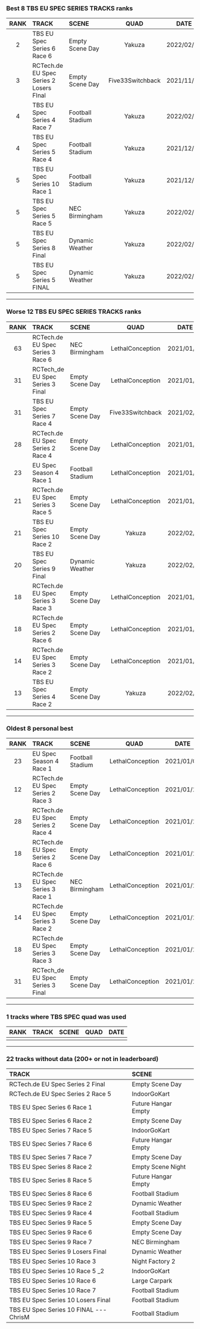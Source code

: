 ### Best 8 TBS EU SPEC SERIES TRACKS ranks
|RANK|TRACK|SCENE|QUAD|DATE|
|:---:|:---|:---|:---:|:---:|
|2|TBS EU Spec Series 6 Race 6|Empty Scene Day|Yakuza|2022/02/19|
|3|RCTech.de EU Spec Series 2 Losers FInal|Empty Scene Day|Five33Switchback|2021/11/16|
|4|TBS EU Spec Series 4 Race 7|Football Stadium|Yakuza|2022/02/14|
|4|TBS EU Spec Series 5 Race 4|Football Stadium|Yakuza|2021/12/18|
|5|TBS EU Spec Series 10 Race 1|Football Stadium|Yakuza|2021/12/06|
|5|TBS EU Spec Series 5 Race 5|NEC Birmingham|Yakuza|2022/02/16|
|5|TBS EU Spec Series 8 Final|Dynamic Weather|Yakuza|2022/02/22|
|5|TBS EU Spec Series 5 FINAL|Dynamic Weather|Yakuza|2022/02/14|
---
### Worse 12 TBS EU SPEC SERIES TRACKS ranks
|RANK|TRACK|SCENE|QUAD|DATE|
|:---:|:---|:---|:---:|:---:|
|63|RCTech.de EU Spec Series 3 Race 6|NEC Birmingham|LethalConception|2021/01/17|
|31|RCTech_de EU Spec Series 3 Final|Empty Scene Day|LethalConception|2021/01/17|
|31|TBS EU Spec Series 7 Race 4|Empty Scene Day|Five33Switchback|2021/02/07|
|28|RCTech.de EU Spec Series 2 Race 4|Empty Scene Day|LethalConception|2021/01/15|
|23|EU Spec Season 4 Race 1|Football Stadium|LethalConception|2021/01/07|
|21|RCTech.de EU Spec Series 3 Race 5|Empty Scene Day|LethalConception|2021/01/17|
|21|TBS EU Spec Series 10 Race 2|Empty Scene Day|Yakuza|2022/02/15|
|20|TBS EU Spec Series 9 Final|Dynamic Weather|Yakuza|2022/02/23|
|18|RCTech.de EU Spec Series 3 Race 3|Empty Scene Day|LethalConception|2021/01/16|
|18|RCTech.de EU Spec Series 2 Race 6|Empty Scene Day|LethalConception|2021/01/15|
|14|RCTech.de EU Spec Series 3 Race 2|Empty Scene Day|LethalConception|2021/01/16|
|13|TBS EU Spec Series 4 Race 2|Empty Scene Day|Yakuza|2022/02/14|
---
### Oldest 8 personal best
|RANK|TRACK|SCENE|QUAD|DATE|
|:---:|:---|:---|:---:|:---:|
|23|EU Spec Season 4 Race 1|Football Stadium|LethalConception|2021/01/07|
|12|RCTech.de EU Spec Series 2 Race 3|Empty Scene Day|LethalConception|2021/01/15|
|28|RCTech.de EU Spec Series 2 Race 4|Empty Scene Day|LethalConception|2021/01/15|
|18|RCTech.de EU Spec Series 2 Race 6|Empty Scene Day|LethalConception|2021/01/15|
|13|RCTech.de EU Spec Series 3 Race 1|NEC Birmingham|LethalConception|2021/01/16|
|14|RCTech.de EU Spec Series 3 Race 2|Empty Scene Day|LethalConception|2021/01/16|
|18|RCTech.de EU Spec Series 3 Race 3|Empty Scene Day|LethalConception|2021/01/16|
|31|RCTech_de EU Spec Series 3 Final|Empty Scene Day|LethalConception|2021/01/17|
---
### 1 tracks where TBS SPEC quad was used
|RANK|TRACK|SCENE|QUAD|DATE|
|:---:|:---|:---|:---:|:---:|
||||||
---
### 22 tracks without data (200+ or not in leaderboard)
|TRACK|SCENE|
|:---|:---|
|RCTech.de EU Spec Series 2 Final|Empty Scene Day|
|RCTech.de EU Spec Series 2 Race 5|IndoorGoKart|
|TBS EU Spec Series 6 Race 1|Future Hangar Empty|
|TBS EU Spec Series 6 Race 2|Empty Scene Day|
|TBS EU Spec Series 7 Race 5|IndoorGoKart|
|TBS EU Spec Series 7 Race 6|Future Hangar Empty|
|TBS EU Spec Series 7 Race 7|Empty Scene Day|
|TBS EU Spec Series 8 Race 2|Empty Scene Night|
|TBS EU Spec Series 8 Race 5|Future Hangar Empty|
|TBS EU Spec Series 8 Race 6|Football Stadium|
|TBS EU Spec Series 9 Race 2|Dynamic Weather|
|TBS EU Spec Series 9 Race 4|Football Stadium|
|TBS EU Spec Series 9 Race 5|Empty Scene Day|
|TBS EU Spec Series 9 Race 6|Empty Scene Day|
|TBS EU Spec Series 9 Race 7|NEC Birmingham|
|TBS EU Spec Series 9 Losers Final|Dynamic Weather|
|TBS EU Spec Series 10 Race 3|Night Factory 2|
|TBS EU Spec Series 10 Race 5 _2|IndoorGoKart|
|TBS EU Spec Series 10 Race 6|Large Carpark|
|TBS EU Spec Series 10 Race 7|Football Stadium|
|TBS EU Spec Series 10 Losers Final|Football Stadium|
|TBS EU Spec Series 10 FINAL --- ChrisM|Football Stadium|
